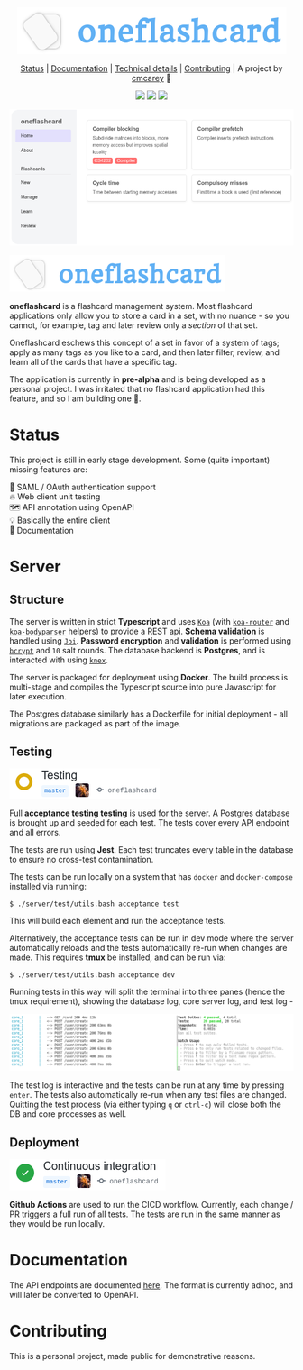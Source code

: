 <div align="center">

![](images/logo.png)

[Status](#status) | [Documentation](#documentation) | [Technical details](#server) | [Contributing](#contributing) | A project by [cmcarey](https://github.com/cmcarey) 🎉

![](https://img.shields.io/github/workflow/status/cmcarey/oneflashcard/CI?style=flat-square) ![](https://img.shields.io/github/languages/code-size/cmcarey/oneflashcard?style=flat-square) ![](https://img.shields.io/github/last-commit/cmcarey/oneflashcard?style=flat-square)

</div>

![](images/demo.png)

![](images/logo_small.png)

**oneflashcard** is a flashcard management system. Most flashcard applications only allow you to store a card in a set, with no nuance - so you cannot, for example, tag and later review only a _section_ of that set.

Oneflashcard eschews this concept of a set in favor of a system of tags; apply as many tags as you like to a card, and then later filter, review, and learn all of the cards that have a specific tag.

The application is currently in **pre-alpha** and is being developed as a personal project. I was irritated that no flashcard application had this feature, and so I am building one 🕺.

# Status

This project is still in early stage development. Some (quite important) missing features are:

🔑 SAML / OAuth authentication support  
🔥 Web client unit testing  
🗺 API annotation using OpenAPI  
💡 Basically the entire client  
📝 Documentation

# Server

## Structure

The server is written in strict **Typescript** and uses [`Koa`](https://koajs.com/) (with [`koa-router`](https://github.com/ZijianHe/koa-router) and [`koa-bodyparser`](https://github.com/koajs/bodyparser) helpers) to provide a REST api. **Schema validation** is handled using [`Joi`](https://github.com/hapijs/joi). **Password encryption** and **validation** is performed using [`bcrypt`](https://www.npmjs.com/package/bcrypt) and `10` salt rounds. The database backend is **Postgres**, and is interacted with using [`knex`](https://knexjs.org).

The server is packaged for deployment using **Docker**. The build process is multi-stage and compiles the Typescript source into pure Javascript for later execution.

The Postgres database similarly has a Dockerfile for initial deployment - all migrations are packaged as part of the image.

## Testing

![](images/testing.png)

Full **acceptance testing testing** is used for the server. A Postgres database is brought up and seeded for each test. The tests cover every API endpoint and all errors.

The tests are run using **Jest**. Each test truncates every table in the database to ensure no cross-test contamination.

The tests can be run locally on a system that has `docker` and `docker-compose` installed via running:

```
$ ./server/test/utils.bash acceptance test
```

This will build each element and run the acceptance tests.

Alternatively, the acceptance tests can be run in dev mode where the server automatically reloads and the tests automatically re-run when changes are made. This requires **tmux** be installed, and can be run via:

```
$ ./server/test/utils.bash acceptance dev
```

Running tests in this way will split the terminal into three panes (hence the tmux requirement), showing the database log, core server log, and test log -

![](images/acceptance_test_dev.png)

The test log is interactive and the tests can be run at any time by pressing `enter`. The tests also automatically re-run when any test files are changed. Quitting the test process (via either typing `q` or `ctrl-c`) will close both the DB and core processes as well.

## Deployment

![](images/ci.png)

**Github Actions** are used to run the CICD workflow. Currently, each change / PR triggers a full run of all tests. The tests are run in the same manner as they would be run locally.

# Documentation

The API endpoints are documented [here](server/api.md). The format is currently adhoc, and will later be converted to OpenAPI.

# Contributing

This is a personal project, made public for demonstrative reasons.
